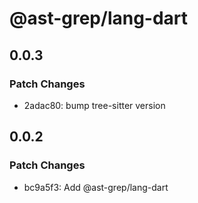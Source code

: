 # @ast-grep/lang-dart

## 0.0.3

### Patch Changes

- 2adac80: bump tree-sitter version

## 0.0.2

### Patch Changes

- bc9a5f3: Add @ast-grep/lang-dart
